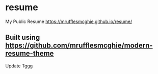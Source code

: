 # resume
My Public Resume
https://mrufflesmcghie.github.io/resume/

## Built using https://github.com/mrufflesmcghie/modern-resume-theme


Update
Tggg
